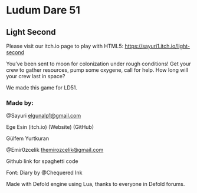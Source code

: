 # Ludum Dare 51

## Light Second

Please visit our itch.io page to play with HTML5: https://sayuri1.itch.io/light-second

You’ve been sent to moon for colonization under rough conditions! Get your crew to gather resources, pump some oxygene, call for help. How long will your crew last in space?

We made this game for LD51.


### Made by:

@Sayuri elgunalp1@gmail.com

Ege Esin (itch.io) (Website) (GitHub)

Gülfem Yurtkuran

@Emir0zcelik themirozcelik@gmail.com

Github link for spaghetti code

Font: Diary by @Chequered Ink

Made with Defold engine using Lua, thanks to everyone in Defold forums.
